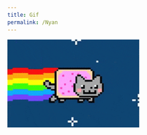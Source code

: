 ```yaml
---
title: Gif
permalink: /Nyan
---
```



<img src="/images/Nyan cat.gif" alt="Nyan Cat" style="width:300px;height:200px;">

